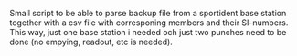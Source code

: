 Small script to be able to parse backup file from a sportident base station together with a csv file with corresponing members and their SI-numbers. This way, just one base station i needed och just two punches need to be done (no empying, readout, etc is needed).
